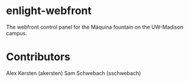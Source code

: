 enlight-webfront
================

The webfront control panel for the Máquina fountain on the UW-Madison campus.


Contributors
===
Alex Kersten (akersten)
Sam Schwebach (sschwebach)